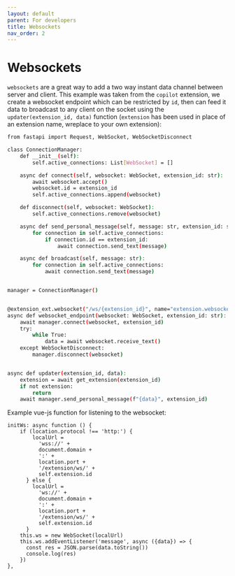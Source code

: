 ```yaml
---
layout: default
parent: For developers
title: Websockets
nav_order: 2
---
```



Websockets
=================

`websockets` are a great way to add a two way instant data channel between server and client. This example was taken from the `copilot` extension, we create a websocket endpoint which can be restricted by `id`, then can feed it data to broadcast to any client on the socket using the `updater(extension_id, data)` function (`extension` has been used in place of an extension name, wreplace to your own extension):


```sh
from fastapi import Request, WebSocket, WebSocketDisconnect

class ConnectionManager:
    def __init__(self):
        self.active_connections: List[WebSocket] = []

    async def connect(self, websocket: WebSocket, extension_id: str):
        await websocket.accept()
        websocket.id = extension_id
        self.active_connections.append(websocket)

    def disconnect(self, websocket: WebSocket):
        self.active_connections.remove(websocket)

    async def send_personal_message(self, message: str, extension_id: str):
        for connection in self.active_connections:
            if connection.id == extension_id:
                await connection.send_text(message)

    async def broadcast(self, message: str):
        for connection in self.active_connections:
            await connection.send_text(message)


manager = ConnectionManager()


@extension_ext.websocket("/ws/{extension_id}", name="extension.websocket_by_id")
async def websocket_endpoint(websocket: WebSocket, extension_id: str):
    await manager.connect(websocket, extension_id)
    try:
        while True:
            data = await websocket.receive_text()
    except WebSocketDisconnect:
        manager.disconnect(websocket)


async def updater(extension_id, data):
    extension = await get_extension(extension_id)
    if not extension:
        return
    await manager.send_personal_message(f"{data}", extension_id)
```

Example vue-js function for listening to the websocket:

```
initWs: async function () {
    if (location.protocol !== 'http:') {
        localUrl =
          'wss://' +
          document.domain +
          ':' +
          location.port +
          '/extension/ws/' +
          self.extension.id
      } else {
        localUrl =
          'ws://' +
          document.domain +
          ':' +
          location.port +
          '/extension/ws/' +
          self.extension.id
      }
    this.ws = new WebSocket(localUrl)
    this.ws.addEventListener('message', async ({data}) => {
      const res = JSON.parse(data.toString())
      console.log(res)
    })
},
```
